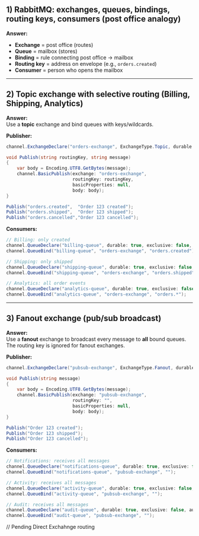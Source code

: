 

## 1) RabbitMQ: exchanges, queues, bindings, routing keys, consumers (post office analogy)
**Answer:**  
- **Exchange** = post office (routes)  
- **Queue** = mailbox (stores)  
- **Binding** = rule connecting post office → mailbox  
- **Routing key** = address on envelope (e.g., `orders.created`)  
- **Consumer** = person who opens the mailbox

---

## 2) Topic exchange with selective routing (Billing, Shipping, Analytics)
**Answer:**  
Use a **topic** exchange and bind queues with keys/wildcards.

**Publisher:**

```csharp
channel.ExchangeDeclare("orders-exchange", ExchangeType.Topic, durable: true);

void Publish(string routingKey, string message)
{
    var body = Encoding.UTF8.GetBytes(message);
    channel.BasicPublish(exchange: "orders-exchange",
                         routingKey: routingKey,
                         basicProperties: null,
                         body: body);
}

Publish("orders.created",  "Order 123 created");
Publish("orders.shipped",  "Order 123 shipped");
Publish("orders.cancelled","Order 123 cancelled");
```

**Consumers:**
```csharp
// Billing: only created
channel.QueueDeclare("billing-queue", durable: true, exclusive: false, autoDelete: false);
channel.QueueBind("billing-queue", "orders-exchange", "orders.created");

// Shipping: only shipped
channel.QueueDeclare("shipping-queue", durable: true, exclusive: false, autoDelete: false);
channel.QueueBind("shipping-queue", "orders-exchange", "orders.shipped");

// Analytics: all order events
channel.QueueDeclare("analytics-queue", durable: true, exclusive: false, autoDelete: false);
channel.QueueBind("analytics-queue", "orders-exchange", "orders.*");
```

---



## 3) Fanout exchange (pub/sub broadcast)

**Answer:**  
Use a **fanout** exchange to broadcast every message to **all** bound queues. The routing key is ignored for fanout exchanges.

**Publisher:**

```csharp
channel.ExchangeDeclare("pubsub-exchange", ExchangeType.Fanout, durable: true);

void Publish(string message)
{
    var body = Encoding.UTF8.GetBytes(message);
    channel.BasicPublish(exchange: "pubsub-exchange",
                         routingKey: "",
                         basicProperties: null,
                         body: body);
}

Publish("Order 123 created");
Publish("Order 123 shipped");
Publish("Order 123 cancelled");
```

**Consumers:**

```csharp
// Notifications: receives all messages
channel.QueueDeclare("notifications-queue", durable: true, exclusive: false, autoDelete: false);
channel.QueueBind("notifications-queue", "pubsub-exchange", "");

// Activity: receives all messages
channel.QueueDeclare("activity-queue", durable: true, exclusive: false, autoDelete: false);
channel.QueueBind("activity-queue", "pubsub-exchange", "");

// Audit: receives all messages
channel.QueueDeclare("audit-queue", durable: true, exclusive: false, autoDelete: false);
channel.QueueBind("audit-queue", "pubsub-exchange", "");
```





// Pending Direct Exchahnge routing
